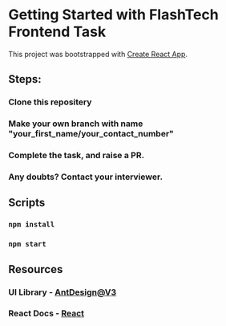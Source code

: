 # Getting Started with FlashTech Frontend Task

This project was bootstrapped with [Create React App](https://github.com/facebook/create-react-app).

## Steps:
### Clone this repositery
### Make your own branch with name "your_first_name/your_contact_number"
### Complete the task, and raise a PR.
### Any doubts? Contact your interviewer.

## Scripts
### `npm install`
### `npm start`

## Resources
### UI Library - [AntDesign@V3](https://3x.ant.design/docs/react/introduce)
### React Docs - [React](https://reactjs.org/docs/getting-started.html)
